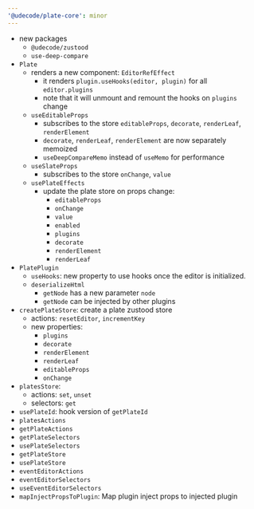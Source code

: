 ```yaml
---
'@udecode/plate-core': minor
---
```


- new packages
  - `@udecode/zustood`
  - `use-deep-compare`
- `Plate`
  - renders a new component: `EditorRefEffect`
    - it renders `plugin.useHooks(editor, plugin)` for all `editor.plugins`
    - note that it will unmount and remount the hooks on `plugins` change
  - `useEditableProps`
    - subscribes to the store `editableProps`, `decorate`, `renderLeaf`, `renderElement`
    - `decorate`, `renderLeaf`, `renderElement` are now separately memoized
    - `useDeepCompareMemo` instead of `useMemo` for performance
  - `useSlateProps`
    - subscribes to the store `onChange`, `value`
  - `usePlateEffects`
    - update the plate store on props change:
      - `editableProps`
      - `onChange`
      - `value`
      - `enabled`
      - `plugins`
      - `decorate`
      - `renderElement`
      - `renderLeaf`
- `PlatePlugin`
  - `useHooks`: new property to use hooks once the editor is initialized.
  - `deserializeHtml`
    - `getNode` has a new parameter `node` 
    - `getNode` can be injected by other plugins
- `createPlateStore`: create a plate zustood store
  - actions: `resetEditor`, `incrementKey`
  - new properties:
    - `plugins`
    - `decorate`
    - `renderElement`
    - `renderLeaf`
    - `editableProps`
    - `onChange`
- `platesStore`:
  - actions: `set`, `unset`
  - selectors: `get`
- `usePlateId`: hook version of `getPlateId`
- `platesActions`
- `getPlateActions`
- `getPlateSelectors`
- `usePlateSelectors`
- `getPlateStore`
- `usePlateStore`
- `eventEditorActions`
- `eventEditorSelectors`
- `useEventEditorSelectors`
- `mapInjectPropsToPlugin`: Map plugin inject props to injected plugin